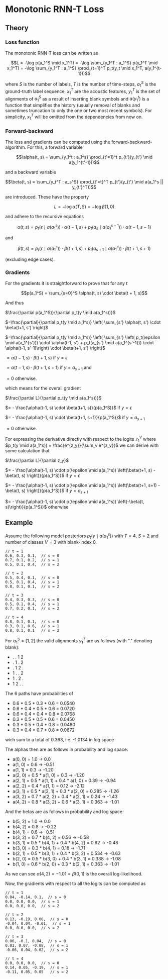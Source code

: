 # Monotonic RNN-T Loss

## Theory

### Loss function

The monotonic RNN-T loss can be written as

$$L = -\log p(a_1^S \mid x_1^T) = -\log \sum_{y_1^T : a_1^S} p(y_1^T \mid x_1^T) = -\log \sum_{y_1^T : a_1^S} \prod_{t=1}^T p_t(y_t \mid x_1^T, a(y_1^{t-1}))$$

where $S$ is the number of labels, $T$ is the number of time-steps, $a_1^S$ is the ground-truth label sequence, $x_1^T$
are the acoustic features, $y_1^T$ is the set of alignments of $a_1^S$ as a result of inserting blank symbols and $a(
y_1^t)$ is a function that simplifies the history (usually removal of blanks and sometimes truncation to only the one or
two most recent symbols). For simplicity, $x_1^T$ will be omitted from the dependencies from now on.

### Forward-backward

The loss and gradients can be computed using the forward-backward-algorithm. For this, a forward variable

$$\alpha(t, s) = \sum_{y_1^t : a_1^s} \prod_{t'=1}^t p_{t'}(y_{t'} \mid a(y_1^{t'-1}))$$

and a backward variable

$$\beta(t, s) = \sum_{y_t^T : a_s^S} \prod_{t'=t}^T p_{t'}(y_{t'} \mid a(a_1^s || y_{t'}^T))$$

are introduced. These have the property

$$L = -\log \alpha(T, S) = -\log \beta(1, 0)$$

and adhere to the recursive equations

$$\alpha(t, s) = p_t(\epsilon \mid a(a_1^s)) \cdot \alpha(t-1, s) + p_t(a_s \mid a(a_1^{s-1})) \cdot \alpha(t-1, s-1)$$

and

$$\beta(t, s) = p_t(\epsilon \mid a(a_1^s)) \cdot \beta(t+1, s) + p_t(a_{s+1} \mid a(a_1^s)) \cdot \beta(t+1, s+1)$$

(excluding edge cases).

### Gradients

For the gradients it is straightforward to prove that for any $t$

$$p(a_1^S) = \sum_{s=0}^S \alpha(t, s) \cdot \beta(t + 1, s)$$

And thus

$\frac{\partial p(a_1^S)}{\partial p_t(y \mid a(a_1^s))}$

$=\frac{\partial}{\partial p_t(y \mid a_1^s)} \left( \sum_{s'} \alpha(t, s') \cdot \beta(t+1, s') \right)$

$=\frac{\partial}{\partial p_t(y \mid a_1^s)} \left( \sum_{s'} \left( p_t(\epsilon \mid a(a_1^{s'})) \cdot \alpha(t-1, s') +
p_t(a_{s'} \mid a(a_1^{s'-1})) \cdot \alpha(t-1, s'-1)\right) \cdot \beta(t+1, s') \right)$

$= \alpha(t-1, s) \cdot \beta(t+1, s)$ if $y = \epsilon$

$= \alpha(t-1, s) \cdot \beta(t+1, s+1)$ if $y = a_{s+1}$ and

$= 0$ otherwise.

which means for the overall gradient

$\frac{\partial L}{\partial p_t(y \mid a(a_1^s))}$

$= - \frac{\alpha(t-1, s) \cdot \beta(t+1, s)}{p(a_1^S)}$ if $y = \epsilon$

$= - \frac{\alpha(t-1, s) \cdot \beta(t+1, s+1)}{p(a_1^S)}$ if $y = a_{s+1}$

$= 0$ otherwise.

For expressing the derivative directly with respect to the logits $z_1^V$ where
$p_t(y \mid a(a_1^s)) = \frac{e^{z_y}}{\sum_v e^{z_v}}$
we can derive with some calculation that

$\frac{\partial L}{\partial z_y}$

$= - \frac{\alpha(t-1, s) \cdot p(\epsilon \mid a(a_1^s)) \left(\beta(t+1, s) - \beta(t, s) \right)}{p(a_1^S)}$ if $y =\epsilon$

$= - \frac{\alpha(t-1, s) \cdot p(\epsilon \mid a(a_1^s)) \left(\beta(t+1, s+1) - \beta(t, s) \right)}{p(a_1^S)}$ if $y = a_{s+1}$

$= - \frac{\alpha(t-1, s) \cdot p(\epsilon \mid a(a_1^s)) \left(-\beta(t, s)\right)}{p(a_1^S)}$ otherwise

## Example

Assume the following model posteriors $p_t(y \mid a(a_1^s))$ with $T = 4$, $S = 2$ and number of classes $V = 3$ with
blank-index $0$.

    // t = 1
    0.6, 0.3, 0.1,  // s = 0
    0.7, 0.1, 0.2,  // s = 1
    0.5, 0.1, 0.4,  // s = 2
    
    // t = 2
    0.5, 0.4, 0.1,  // s = 0
    0.5, 0.1, 0.4,  // s = 1
    0.8, 0.1, 0.1,  // s = 2
    
    // t = 3
    0.4, 0.3, 0.3,  // s = 0
    0.5, 0.1, 0.4,  // s = 1
    0.7, 0.2, 0.1,  // s = 2
    
    // t = 4
    0.8, 0.1, 0.1,  // s = 0
    0.3, 0.1, 0.6,  // s = 1
    0.8, 0.1, 0.1   // s = 2

For $a_1^S = [1, 2]$ the valid alignments $y_1^T$ are as follows (with "." denoting blank):

- . . 1 2
- . 1 . 2
- . 1 2 .
- 1 . . 2
- 1 . 2 .
- 1 2 . .

The 6 paths have probabilities of

- 0.6 * 0.5 * 0.3 * 0.6 = 0.0540
- 0.6 * 0.4 * 0.5 * 0.6 = 0.0720
- 0.6 * 0.4 * 0.4 * 0.8 = 0.0768
- 0.3 * 0.5 * 0.5 * 0.6 = 0.0450
- 0.3 * 0.5 * 0.4 * 0.8 = 0.0480
- 0.3 * 0.4 * 0.7 * 0.8 = 0.0672

wich sum to a total of 0.363, i.e. -1.0134 in log space

The alphas then are as follows in probability and log space:

- a(0, 0) = 1.0 -> 0.0
- a(1, 0) = 0.6 -> -0.51
- a(1, 1) = 0.3 -> -1.20
- a(2, 0) = 0.5 * a(1, 0) = 0.3 -> -1.20
- a(2, 1) = 0.5 * a(1, 1) + 0.4 * a(1, 0) = 0.39 -> -0.94
- a(2, 2) = 0.4 * a(1, 1) = 0.12 -> -2.12
- a(3, 1) = 0.5 * a(2, 1) + 0.3 * a(2, 0) = 0.285 -> -1.26
- a(3, 2) = 0.7 * a(2, 2) + 0.4 * a(2, 1) = 0.24 -> -1.43
- a(4, 2) = 0.8 * a(3, 2) + 0.6 * a(3, 1) = 0.363 -> -1.01

And the betas are as follows in probability and log space:

- b(5, 2) = 1.0 -> 0.0
- b(4, 2) = 0.8 -> -0.22
- b(4, 1) = 0.6 -> -0.51
- b(3, 2) = 0.7 * b(4, 2) = 0.56 -> -0.58
- b(3, 1) = 0.5 * b(4, 1) + 0.4 * b(4, 2) = 0.62 -> -0.48
- b(3, 0) = 0.3 * b(4, 1) = 0.18 -> -1.71
- b(2, 1) = 0.5 * b(3, 1) + 0.4 * b(3, 2) = 0.534 -> -0.63
- b(2, 0) = 0.5 * b(3, 0) + 0.4 * b(3, 1) = 0.338 -> -1.08
- b(1, 0) = 0.6 * b(2, 0) + 0.3 * b(2, 1) = 0.363 -> -1.01

As we can see $\alpha(4, 2) = -1.01 = \beta(0, 1)$ is the overall log-likelihood.

Now, the gradients with respect to all the logits can be computed as

    // t = 1
    0.04, -0.14, 0.1,  // s = 0
    0.0, 0.0, 0.0,  // s = 1
    0.0, 0.0, 0.0,  // s = 2
    
    // t = 2
    0.13, -0.19, 0.06,  // s = 0
    -0.04, 0.04, -0.01,  // s = 1
    0.0, 0.0, 0.0,  // s = 2
    
    // t = 3
    0.06, -0.1, 0.04,  // s = 0
    0.01, 0.07, -0.08,  // s = 1
    -0.06, 0.04, 0.02,  // s = 2
    
    // t = 4
    0.0, 0.0, 0.0,  // s = 0
    0.14, 0.05, -0.19,  // s = 1
    -0.11, 0.05, 0.05   // s = 2
